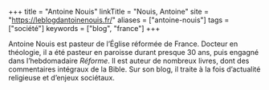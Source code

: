 +++
title = "Antoine Nouis"
linkTitle = "Nouis, Antoine"
site = "https://leblogdantoinenouis.fr/"
aliases = ["antoine-nouis"]
tags = ["société"]
keywords = ["blog", "france"]
+++

Antoine Nouis est pasteur de l’Église réformée de France. Docteur en théologie, il a été pasteur en paroisse durant presque 30 ans, puis engagné dans l’hebdomadaire *Réforme*. Il est auteur de nombreux livres, dont des commentaires intégraux de la Bible. Sur son blog, il traite à la fois d’actualité religieuse et d’enjeux sociétaux.
